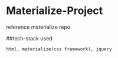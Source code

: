 # Materialize-Project
reference materialize repo

##tech-stack used
```
html, materialize(css framework), jquery
```
